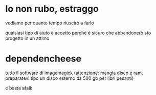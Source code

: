 # Io non rubo, estraggo
vediamo per quanto tempo riuscirò a farlo

qualsiasi tipo di aiuto è accetto perchè è sicuro che abbandonerò sto progetto in un attimo

# dependencheese

tutto il software di imagemagick (attenzione: mangia disco e ram, preparatevi tipo un disco esterno da 500 gb per libri pesanti)

e basta afaik
